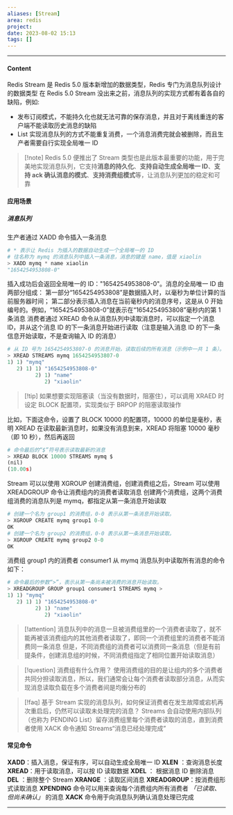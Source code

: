 ```yaml
---
aliases: [Stream]
area: redis
project: 
date: 2023-08-02 15:13
tags: []
---
```

---
#### Content
Redis Stream 是 Redis 5.0 版本新增加的数据类型，Redis 专门为消息队列设计的数据类型
在 Redis 5.0 Stream 没出来之前，消息队列的实现方式都有着各自的缺陷，例如:
- 发布订阅模式，不能持久化也就无法可靠的保存消息，并且对于离线重连的客户端不能读取历史消息的缺陷
- List 实现消息队列的方式不能重复消费，一个消息消费完就会被删除，而且生产者需要自行实现全局唯一 ID

> [!note] Redis 5.0 便推出了 Stream 类型也是此版本最重要的功能，用于完美地实现消息队列，它支持**消息的持久化**、**支持自动生成全局唯一 ID**、**支持 ack 确认消息的模式**、**支持消费组模式**等，让消息队列更加的稳定和可靠

#### 应用场景
##### 消息队列
生产者通过 XADD 命令插入一条消息
```py
# * 表示让 Redis 为插入的数据自动生成一个全局唯一的 ID
# 往名称为 mymq 的消息队列中插入一条消息，消息的键是 name，值是 xiaolin
> XADD mymq * name xiaolin
"1654254953808-0"
```
插入成功后会返回全局唯一的 ID："1654254953808-0"。消息的全局唯一 ID 由两部分组成：
第一部分“1654254953808”是数据插入时，以毫秒为单位计算的当前服务器时间；
第二部分表示插入消息在当前毫秒内的消息序号，这是从 0 开始编号的。例如，“1654254953808-0”就表示在“1654254953808”毫秒内的第 1 条消息
消费者通过 XREAD 命令从消息队列中读取消息时，可以指定一个消息 ID，并从这个消息 ID 的下一条消息开始进行读取（注意是输入消息 ID 的下一条信息开始读取，不是查询输入 ID 的消息）
```py
# 从 ID 号为 1654254953807-0 的消息开始，读取后续的所有消息（示例中一共 1 条）。
> XREAD STREAMS mymq 1654254953807-0
1) 1) "mymq"
   2) 1) 1) "1654254953808-0"
         2) 1) "name"
            2) "xiaolin"
```
> [!tip] 如果想要实现阻塞读（当没有数据时，阻塞住），可以调用 XRAED 时设定 BLOCK 配置项，实现类似于 BRPOP 的阻塞读取操作

比如，下面这命令，设置了 BLOCK 10000 的配置项，10000 的单位是毫秒，表明 XREAD 在读取最新消息时，如果没有消息到来，XREAD 将阻塞 10000 毫秒（即 10 秒），然后再返回
```py
# 命令最后的“$”符号表示读取最新的消息
> XREAD BLOCK 10000 STREAMS mymq $
(nil)
(10.00s)
```
Stream 可以以使用 XGROUP 创建消费组，创建消费组之后，Stream 可以使用 XREADGROUP 命令让消费组内的消费者读取消息
创建两个消费组，这两个消费组消费的消息队列是 mymq，都指定从第一条消息开始读取
```py
# 创建一个名为 group1 的消费组，0-0 表示从第一条消息开始读取。
> XGROUP CREATE mymq group1 0-0
OK
# 创建一个名为 group2 的消费组，0-0 表示从第一条消息开始读取。
> XGROUP CREATE mymq group2 0-0
OK
```
消费组 group1 内的消费者 consumer1 从 mymq 消息队列中读取所有消息的命令如下：
```py
# 命令最后的参数“>”，表示从第一条尚未被消费的消息开始读取。
> XREADGROUP GROUP group1 consumer1 STREAMS mymq >
1) 1) "mymq"
   2) 1) 1) "1654254953808-0"
         2) 1) "name"
            2) "xiaolin"
```

> [!attention] 消息队列中的消息一旦被消费组里的一个消费者读取了，就不能再被该消费组内的其他消费者读取了，即同一个消费组里的消费者不能消费同一条消息
> 但是，不同消费组的消费者可以消费同一条消息（但是有前提条件，创建消息组的时候，不同消费组指定了相同位置开始读取消息）

> [!question] 消费组有什么作用？
> 使用消费组的目的是让组内的多个消费者共同分担读取消息，所以，我们通常会让每个消费者读取部分消息，从而实现消息读取负载在多个消费者间是均衡分布的

> [!faq] 基于 Stream 实现的消息队列，如何保证消费者在发生故障或宕机再次重启后，仍然可以读取未处理完的消息？
> Streams 会自动使用内部队列（也称为 PENDING List）留存消费组里每个消费者读取的消息，直到消费者使用 XACK 命令通知 Streams“消息已经处理完成”




#### 常见命令
**XADD**：插入消息，保证有序，可以自动生成全局唯一 ID
**XLEN** ：查询消息长度
**XREAD**：用于读取消息，可以按 ID 读取数据
**XDEL** ： 根据消息 ID 删除消息
**DEL** ：删除整个 Stream
**XRANGE** ：读取区间消息
**XREADGROUP**：按消费组形式读取消息
**XPENDING** 命令可以用来查询每个消费组内所有消费者 *「已读取、但尚未确认」* 的消息
**XACK** 命令用于向消息队列确认消息处理已完成

---
